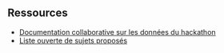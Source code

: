 ## Ressources

* [Documentation collaborative sur les données du hackathon](https://github.com/SGMAP-AGD/DAMIR/wiki) 
* [Liste ouverte de sujets proposés](https://lite5.framapad.org/p/cj490HuTrn) 
